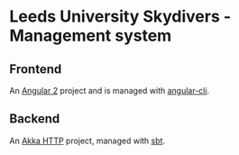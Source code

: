 # Leeds University Skydivers - Management system

## Frontend

An [Angular 2](https://angular.io) project and is managed with [angular-cli](https://github.com/angular/angular-cli).

## Backend

An [Akka HTTP](http://akka.io/) project, managed with [sbt](http://www.scala-sbt.org/).
